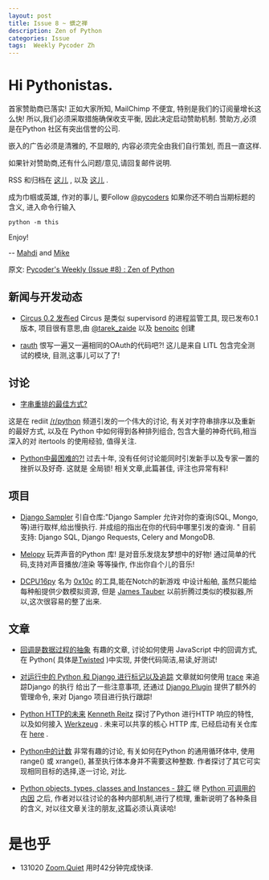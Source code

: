 ```yaml
---
layout: post
title: Issue 8 ~ 蠎之禅
description: Zen of Python
categories: Issue
tags:  Weekly Pycoder Zh
---
```


# Hi Pythonistas. 


首家赞助商已落实!
正如大家所知, MailChimp 不便宜,
特别是我们的订阅量增长这么快!
所以,我们必须采取措施确保收支平衡,
因此决定启动赞助机制.
赞助方,必须是在Python 社区有突出信誉的公司.

嵌入的广告必须是清雅的, 不显眼的,
内容必须完全由我们自行策划, 而且一直这样.

如果针对赞助商,还有什么问题/意见,请回复邮件说明.

RSS 和归档在
[这儿](http://feeds.feedburner.com/pycodersweekly)
, 以及 
[这儿](http://pycoders.com/archive.html)
.


成为巾帼或英雄, 作对的事儿, 要Follow 
[@pycoders](http://twitter.com/pycoders)
如果你还不明白当期标题的含义,
进入命令行输入 

    python -m this



Enjoy!


--
[Mahdi](https://twitter.com/#!/myusuf3) and [Mike](https://twitter.com/#!/mgrouchy)

原文: [Pycoder's Weekly (Issue #8) : Zen of Python](http://us4.campaign-archive2.com/?u=9735795484d2e4c204da82a29&id=454b9dc99c)


## 新闻与开发动态

- [Circus 0.2 发布ed](http://pypi.python.org/pypi/circus/0.2)
Circus 是类似 supervisord 的进程监管工具,
现已发布0.1 版本,
项目很有意思,由
[@tarek_zaide](http://twitter.com/#!/tarek_ziade)
以及
[benoitc](http://twitter.com/#!/benoitc)
创建


- [rauth](https://github.com/litl/rauth)
恨写一遍又一遍相同的OAuth的代码吧?!
这儿是来自 LITL
包含完全测试的模块,
目测,这事儿可以了了!



## 讨论
- [字串重排的最佳方式?](http://www.reddit.com/r/Python/comments/rm3ii/whats_the_best_way_to_reorder_strings/)

这是在 rediit
[/r/python](http://reddit.com/r/python)
频道引发的一个伟大的讨论,
有关对字符串排序以及重新的最好方式,
以及在 Python 中如何得到各种排列组合,
包含大量的神奇代码,相当深入的对 itertools 的使用经验,
值得关注.

- [Python中最困难的?!](http://www.jeffknupp.com/blog/2012/03/31/pythons-hardest-problem/)
过去十年, 没有任何讨论能同时引发新手以及专家一置的挫折以及好奇.
这就是 全局锁!
相关文章,此篇甚佳, 评注也异常有料!



## 项目

- [Django Sampler](https://github.com/colinhowe/djangosampler)
引自仓库:"Django Sampler
允许对你的查询(SQL, Mongo,等)进行取样,给出慢执行.
并成组的指出在你的代码中哪里引发的查询.
"
目前支持:
Django SQL, Django Requests, Celery and MongoDB.



- [Melopy](http://prezjordan.github.com/Melopy/)
玩弄声音的Python 库!
是对音乐发烧友梦想中的好物!
通过简单的代码,支持对声音播放/渲染 等等操作,
作出你自个儿的音乐!


- [DCPU16py](https://github.com/jtauber/dcpu16py)
名为
[0x10c](http://0x10c.com/)
的工具,能在Notch的新游戏 中设计船舶,
虽然只能给每种船提供少数模拟资源,
但是
[James Tauber](https://twitter.com/#!/jtauber)
以前折腾过类似的模拟器,所以,这次很容易的整了出来.

## 文章

- [回调是数据过程的抽象](http://dreid.org/2012/03/30/deferreds-are-a-dataflow-abstraction/)
有趣的文章,
讨论如何使用 JavaScript 中的回调方式,
在 Python(
具体是[Twisted](http://twistedmatrix.com/trac/)
)中实现, 并使代码简洁,易读,好测试!



- [对运行中的 Python 和 Django 进行标记以及追踪](http://www.saltycrane.com/blog/2011/06/notes-tracing-code-execution-django-python/)
文章就如何使用
[trace](http://docs.python.org/library/trace.html)
来追踪Django 的执行
给出了一些注意事项,
还通过 [Django Plugin](https://github.com/saltycrane/django-trace)
提供了额外的管理命令,
来对 Django 项目进行执行跟踪!



- [Python HTTP的未来](http://kennethreitz.com/the-future-of-python-http.html)
[Kenneth Reitz](http://twitter.com/#!/kennethreitz)
探讨了Python 进行HTTP 响应的特性,
以及如何接入 
 [Werkzeug](http://werkzeug.pocoo.org/)
.
未来可以共享的核心 HTTP 库,
已经启动有关仓库在 
  [here](https://github.com/core)
  .


- [Python中的计数](http://rhodesmill.org/brandon/2012/counting-without-counting/)
非常有趣的讨论,
有关如何在Python 的通用循环体中,
使用 range() 或 xrange(),
甚至执行体本身并不需要这种整数.
作者探讨了其它可实现相同目标的选择,逐一讨论,
对比.



- [Python objects, types, classes and Instances - 辞汇](http://eli.thegreenplace.net/2012/03/30/python-objects-types-classes-and-instances-a-glossary/)
继 [Python 可调用的内因](http://eli.thegreenplace.net/2012/03/23/python-internals-how-callables-work/)
之后,
作者对以往讨论的各种内部机制,进行了梳理,
重新说明了各种条目的含义,
对以往文章关注的朋友,这篇必须认真读哈!


# 是也乎

- 131020 [Zoom.Quiet](http://zoomquiet.org/) 用时42分钟完成快译.
